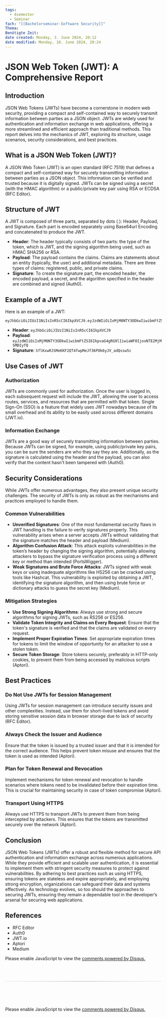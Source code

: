```yaml
---
tags:
  - 4semester
  - Seminar
fach: "[[Bachelorseminar-Software Security]]"
Thema:
Benötigte Zeit:
date created: Monday, 3. June 2024, 20:12
date modified: Monday, 10. June 2024, 20:24
---
```


# JSON Web Token (JWT): A Comprehensive Report

## Introduction

JSON Web Tokens (JWTs) have become a cornerstone in modern web security, providing a compact and self-contained way to securely transmit information between parties as a JSON object. JWTs are widely used for authentication and information exchange in web applications, offering a more streamlined and efficient approach than traditional methods. This report delves into the mechanics of JWT, exploring its structure, usage scenarios, security considerations, and best practices.

## What is a JSON Web Token (JWT)?

A JSON Web Token (JWT) is an open standard (RFC 7519) that defines a compact and self-contained way for securely transmitting information between parties as a JSON object. This information can be verified and trusted because it is digitally signed. JWTs can be signed using a secret (with the HMAC algorithm) or a public/private key pair using RSA or ECDSA (RFC Editor).

## Structure of JWT

A JWT is composed of three parts, separated by dots (.): Header, Payload, and Signature. Each part is encoded separately using Base64url Encoding and concatenated to produce the JWT.

- **Header**: The header typically consists of two parts: the type of the token, which is JWT, and the signing algorithm being used, such as HMAC SHA256 or RSA.
- **Payload**: The payload contains the claims. Claims are statements about an entity (typically, the user) and additional metadata. There are three types of claims: registered, public, and private claims.
- **Signature**: To create the signature part, the encoded header, the encoded payload, a secret, and the algorithm specified in the header are combined and signed (Auth0).

## Example of a JWT

Here is an example of a JWT:

```
eyJhbGciOiJIUzI1NiIsInR5cCI6IkpXVCJ9.eyJzdWIiOiIxMjM0NTY3ODkwIiwibmFtZSI6IkpvaG4gRG9lIiwiaWF0IjoxNTE2MjM5MDIyfQ.SflKxwRJSMeKKF2QT4fwpMeJf36POk6yJV_adQssw5c
```

- **Header**: `eyJhbGciOiJIUzI1NiIsInR5cCI6IkpXVCJ9`
- **Payload**: `eyJzdWIiOiIxMjM0NTY3ODkwIiwibmFtZSI6IkpvaG4gRG9lIiwiaWF0IjoxNTE2MjM5MDIyfQ`
- **Signature**: `SflKxwRJSMeKKF2QT4fwpMeJf36POk6yJV_adQssw5c`

## Use Cases of JWT

### Authorization

JWTs are commonly used for authorization. Once the user is logged in, each subsequent request will include the JWT, allowing the user to access routes, services, and resources that are permitted with that token. Single Sign-On (SSO) is a feature that widely uses JWT nowadays because of its small overhead and its ability to be easily used across different domains (JWT.io).

### Information Exchange

JWTs are a good way of securely transmitting information between parties. Because JWTs can be signed, for example, using public/private key pairs, you can be sure the senders are who they say they are. Additionally, as the signature is calculated using the header and the payload, you can also verify that the content hasn't been tampered with (Auth0).

## Security Considerations

While JWTs offer numerous advantages, they also present unique security challenges. The security of JWTs is only as robust as the mechanisms and practices employed to handle them.

### Common Vulnerabilities

- **Unverified Signatures**: One of the most fundamental security flaws in JWT handling is the failure to verify signatures properly. This vulnerability arises when a server accepts JWTs without validating that the signature matches the header and payload (Medium).
- **Algorithm Confusion Attack**: This attack exploits vulnerabilities in the token’s header by changing the signing algorithm, potentially allowing attackers to bypass the signature verification process using a different key or method than intended (PortsWigger).
- **Weak Signatures and Brute Force Attacks**: JWTs signed with weak keys or using inadequate algorithms like HS256 can be cracked using tools like Hashcat. This vulnerability is exploited by obtaining a JWT, identifying the signature algorithm, and then using brute force or dictionary attacks to guess the secret key (Medium).

### Mitigation Strategies

- **Use Strong Signing Algorithms**: Always use strong and secure algorithms for signing JWTs, such as RS256 or ES256.
- **Validate Token Integrity and Claims on Every Request**: Ensure that the token's signature is verified and that the claims are validated on every request.
- **Implement Proper Expiration Times**: Set appropriate expiration times for tokens to limit the window of opportunity for an attacker to use a stolen token.
- **Secure Token Storage**: Store tokens securely, preferably in HTTP-only cookies, to prevent them from being accessed by malicious scripts (Aptori).

## Best Practices

### Do Not Use JWTs for Session Management

Using JWTs for session management can introduce security issues and other complexities. Instead, use them for short-lived tokens and avoid storing sensitive session data in browser storage due to lack of security (RFC Editor).

### Always Check the Issuer and Audience

Ensure that the token is issued by a trusted issuer and that it is intended for the correct audience. This helps prevent token misuse and ensures that the token is used as intended (Aptori).

### Plan for Token Renewal and Revocation

Implement mechanisms for token renewal and revocation to handle scenarios where tokens need to be invalidated before their expiration time. This is crucial for maintaining security in case of token compromise (Aptori).

### Transport Using HTTPS

Always use HTTPS to transport JWTs to prevent them from being intercepted by attackers. This ensures that the tokens are transmitted securely over the network (Aptori).

## Conclusion

JSON Web Tokens (JWTs) offer a robust and flexible method for secure API authentication and information exchange across numerous applications. While they provide efficient and scalable user authentication, it is essential to implement them with stringent security measures to protect against vulnerabilities. By adhering to best practices such as using HTTPS, ensuring tokens are stateless and expire appropriately, and employing strong encryption, organizations can safeguard their data and systems effectively. As technology evolves, so too should the approaches to securing JWTs, ensuring they remain a dependable tool in the developer’s arsenal for securing web applications.

## References

- RFC Editor
- Auth0
- JWT.io
- Aptori
- Medium

<!-- DISQUS SCRIPT COMMENT START -->

<!-- DISQUS RECOMMENDATION START -->

<div id="disqus_recommendations"></div>

<script> 
(function() { // REQUIRED CONFIGURATION VARIABLE: EDIT THE SHORTNAME BELOW
var d = document, s = d.createElement('script'); // IMPORTANT: Replace EXAMPLE with your forum shortname!
s.src = 'https://myuninotes.disqus.com/recommendations.js'; s.setAttribute('data-timestamp', +new Date());
(d.head || d.body).appendChild(s);
})();
</script>
<noscript>
Please enable JavaScript to view the 
<a href="https://disqus.com/?ref_noscript" rel="nofollow">
comments powered by Disqus.
</a>
</noscript>

<!-- DISQUS RECOMMENDATION END -->

<hr style="border: none; height: 2px; background: linear-gradient(to right, #f0f0f0, #ccc, #f0f0f0); margin-top: 4rem; margin-bottom: 5rem;">
<div id="disqus_thread"></div>
<script>
    /**
    *  RECOMMENDED CONFIGURATION VARIABLES: EDIT AND UNCOMMENT THE SECTION BELOW TO INSERT DYNAMIC VALUES FROM YOUR PLATFORM OR CMS.
    *  LEARN WHY DEFINING THESE VARIABLES IS IMPORTANT: https://disqus.com/admin/universalcode/#configuration-variables    */
    /*
    var disqus_config = function () {
    this.page.url = PAGE_URL;  // Replace PAGE_URL with your page's canonical URL variable
    this.page.identifier = PAGE_IDENTIFIER; // Replace PAGE_IDENTIFIER with your page's unique identifier variable
    };
    */
    (function() { // DON'T EDIT BELOW THIS LINE
    var d = document, s = d.createElement('script');
    s.src = 'https://myuninotes.disqus.com/embed.js';
    s.setAttribute('data-timestamp', +new Date());
    (d.head || d.body).appendChild(s);
    })();
</script>
<noscript>Please enable JavaScript to view the <a href="https://disqus.com/?ref_noscript">comments powered by Disqus.</a></noscript>

<!-- DISQUS SCRIPT COMMENT END -->
